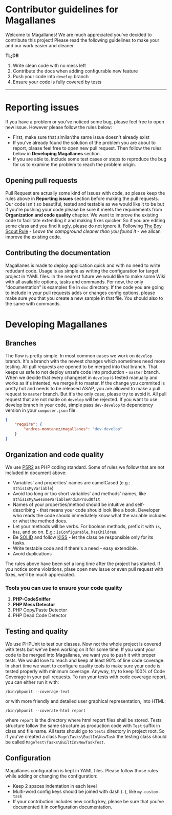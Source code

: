 Contributor guidelines for Magallanes
=====================================
Welcome to Magallanes! We are much appreciated you've decided to contribute this project!
Please read the following guidelines to make your and our work easier and cleaner.

**TL;DR**

1. Write clean code with no mess left
2. Contribute the docs when adding configurable new feature
3. Push your code into `develop` branch
4. Ensure your code is fully covered by tests


----------

# Reporting issues
If you have a problem or you've noticed some bug, please feel free to open new issue. However please follow the rules below:
* First, make sure that similar/the same issue doesn't already exist
* If you've already found the solution of the problem you are about to report, plaase feel free to open new pull request. Then follow the rules below in **Developing Magallanes** section.
* If you are able to, include some test cases or steps to reproduce the bug for us to examine the problem to reach the problem origin.

## Opening pull requests
Pull Request are actually some kind of issues with code, so please keep the rules above in **Reporting issues** section before making the pull requests.
Our code isn't so beautiful, tested and testable as we would like it to be but if you're pushing your code please be sure it meets the requirements from **Organization and code quality** chapter. We want to improve the existing code to facilitate extending it and making fixes quicker. So if you are editing some class and you find it ugly, please do not ignore it. Following [The Boy Scout Rule](http://www.informit.com/articles/article.aspx?p=1235624&seqNum=6) - *Leave the campground cleaner than you found it* - we allcan improve the existing code.

## Contributing the documentation
Magallanes is made to deploy application quick and with no need to write redudant code. Usage is as simple as writing the configuration for target project in YAML files. In the nearest future we would like to make some Wiki with all available options, tasks and commands. For now, the only "documentation" is examples file in `doc` directory. If the code you are going to include in your pull requests adds or changes config options, please make sure you that you create a new sample in that file. You should also to the same with commands.

# Developing Magallanes
## Branches
The flow is pretty simple.
In most common cases we work on `develop` branch. It's a branch with the newest changes which sometimes need more testing. All pull requests are opened to be merged into that branch. That keeps us safe to not deploy unsafe code into production - `master` branch. When we decide that every changeset in `develop` is tested manually and works as it's intented, we merge it to master.
If the change you commited is pretty hot and needs to be released ASAP, you are allowed to make a pull request to `master` branch. But it's the only case, please try to avoid it. All pull request that are not made on `develop` will be rejected.
If you want to use develop branch in your code, simple pass `dev-develop` to dependency version in your `composer.json` file:
```json
{
	"require": {
		"andres-montanez/magallanes": "dev-develop"
	}
}
```
## Organization and code quality
We use [PSR2](http://www.php-fig.org/psr/psr-2/) as PHP coding standard.
Some of rules we follow that are not included in document above:

* Variables' and properties' names are camelCased (e.g.: `$thisIsMyVariable`)
* Avoid too long or too short variables' and methods' names, like `$thisIsMyAwesomeVariableAndImProudOfIt`
* Names of your properties/method should be intuitive and self-describing - that means your code should look like a book. Developer who reads the code should immediately know what the variable includes or what the method does.
* Let your methods will be verbs. For boolean methods, prefix it with `is`, `has`, and so on. E.g.: `isConfigurable`, `hasChildren`.
* Be [SOLID](http://en.wikipedia.org/wiki/SOLID_%28object-oriented_design%29) and follow [KISS](http://en.wikipedia.org/wiki/KISS_principle) - let the class be responsible only for its tasks.
* Write testable code and if there's a need - easy extendible.
* Avoid duplications

The rules above have been set a long time after the project has started. If you notice some violations, plase open new issue or even pull request with fixes, we'll be much appreciated.

### Tools you can use to ensure your code quality

1. **PHP-CodeSniffer**
2. **PHP Mess Detector**
3. PHP Copy/Paste Detector
4. PHP Dead Code Detector

## Testing and quality
We use PHPUnit to test our classes. Now not the whole project is covered with tests but we've been working on it for some time. If you want your code to be merged into Magallanes, we want you to push it with proper tests. We would love to reach and keep at least 90% of line code coverage. In short time we want to configure quality tools to make sure your code is tested properly with minimum coverage. Anyway, try to keep 100% of Code Coverage in your pull requests. To run your tests with code coverage report, you can either run it with:
```
/bin/phpunit --coverage-text
```
or with more friendly and detailed user graphical representation, into HTML:
```
/bin/phpunit --coverate-html report
```
where `report` is the directory where html report files shall be stored.
Tests structure follow the same structure as production code with `Test` suffix in class and file name. All tests should go to `tests` directory in project root.  So if you've created a class `Mage\Tasks\BuilIn\NewTask` the testing class should be called `MageTest\Tasks\BuiltIn\NewTaskTest`. 

## Configuration
Magallanes configuration is kept in YAML files. Please follow those rules while adding or changing the configuration:
* Keep 2 spaces indentation in each level
* Multi-word config keys should be joined with dash (`-`), like `my-custom-task`
* If your contribution includes new config key, please be sure that you've documented it in configuration documentation.
